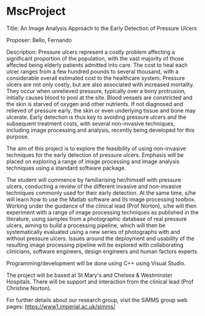# MscProject

Title: An Image Analysis Approach to the Early Detection of Pressure Ulcers

Proposer: Bello, Fernando

Description: 
Pressure ulcers represent a costly problem affecting a significant proportion of the population, with the vast majority of those affected being elderly patients admitted into care. The cost to heal each ulcer ranges from a few hundred pounds to several thousand, with a considerable overall estimated cost to the healthcare system. Pressure ulcers are not only costly, but are also associated with increased mortality. They occur when unrelieved pressure, typically over a bony protrusion, initially causes blood to pool at the site. Blood vessels are constricted and the skin is starved of oxygen and other nutrients. If not diagnosed and relieved of pressure early, the skin or even underlying tissue and bone may ulcerate. Early detection is thus key to avoiding pressure ulcers and the subsequent treatment costs, with several non-invasive techniques, including image processing and analysis, recently being developed for this purpose.

The aim of this project is to explore the feasibility of using non-invasive techniques for the early detection of pressure ulcers. Emphasis will be placed on exploring a range of image processing and image analysis techniques using a standard software package.

The student will commence by familiarising her/himself with pressure ulcers, conducting a review of the different invasive and non-invasive techniques commonly used for their early detection. At the same time, s/he will learn how to use the Matlab software and its image processing toolbox. Working under the guidance of the clinical lead (Prof Norton), s/he will then experiment with a range of image processing techniques as published in the literature, using samples from a photographic database of real pressure ulcers, aiming to build a processing pipeline, which will then be systematically evaluated using a new series of photographs with and without pressure ulcers. Issues around the deployment and usability of the resulting image processing pipeline will be explored with collaborating clinicians, software engineers, design engineers and human factors experts.

Programming/development will be done using C++ using Visual Studio.

The project will be based at St Mary's and Chelsea & Westminster Hospitals. There will be support and interaction from the clinical lead (Prof Christine Norton).

For further details about our research group, visit the SiMMS group web pages: https://www1.imperial.ac.uk/simms/

